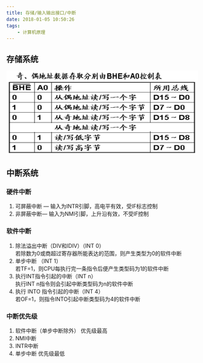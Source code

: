 ```yaml
---
title: 存储/输入输出接口/中断
date: 2018-01-05 10:50:26
tags:
    - 计算机原理
---
```


## 存储系统  

![8086奇偶存储](https://github.com/avvount/Picture-Bed/raw/master/%E5%A5%87%E5%81%B6%E5%AD%98%E5%82%A8.png)  

## 中断系统  

### 硬件中断  
1. 可屏蔽中断 — 输入为INTR引脚，高电平有效，受IF标志控制  
2. 非屏蔽中断— 输入为NMI引脚，上升沿有效，不受IF控制  

### 软件中断  
1. 除法溢出中断（DIV和IDIV）（INT 0）  
    若除数为0或商超过寄存器所能表达的范围，则产生类型为0的软件中断
2. 单步中断 （INT 1）  
    若TF=1，则CPU每执行完一条指令后便产生类型码为1的软件中断
3. 执行INT指令引起的中断（INT n）    
    执行INT n指令则会引起中断类型码为n的软件中断
4. 执行 INTO 指令引起的中断（INT 4）  
    若OF=1，则指令INTO引起中断类型码为4的软件中断

### 中断优先级
1. 软件中断（单步中断除外）       优先级最高  
2. NMI中断
3. INTR中断
4. 单步中断        优先级最低


  
